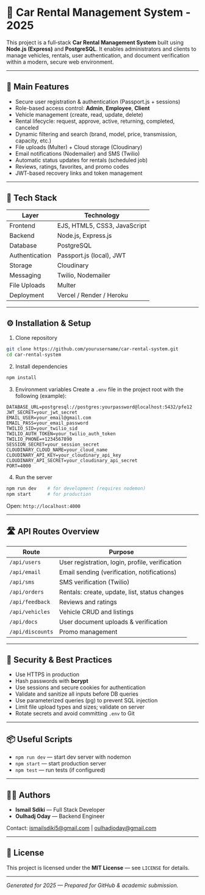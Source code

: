 # 🚗 Car Rental Management System - 2025

This project is a full‑stack **Car Rental Management System** built using **Node.js (Express)** and **PostgreSQL**. It enables administrators and clients to manage vehicles, rentals, user authentication, and document verification within a modern, secure web environment.

---

## 🔹 Main Features

- Secure user registration & authentication (Passport.js + sessions)
- Role-based access control: **Admin**, **Employee**, **Client**
- Vehicle management (create, read, update, delete)
- Rental lifecycle: request, approve, active, returning, completed, canceled
- Dynamic filtering and search (brand, model, price, transmission, capacity, etc.)
- File uploads (Multer) + Cloud storage (Cloudinary)
- Email notifications (Nodemailer) and SMS (Twilio)
- Automatic status updates for rentals (scheduled job)
- Reviews, ratings, favorites, and promo codes
- JWT-based recovery links and token management

---

## 🧰 Tech Stack

| Layer | Technology |
|-------|------------|
| Frontend | EJS, HTML5, CSS3, JavaScript |
| Backend | Node.js, Express.js |
| Database | PostgreSQL |
| Authentication | Passport.js (local), JWT |
| Storage | Cloudinary |
| Messaging | Twilio, Nodemailer |
| File Uploads | Multer |
| Deployment | Vercel / Render / Heroku |

---

## ⚙️ Installation & Setup

1. Clone repository
```bash
git clone https://github.com/yourusername/car-rental-system.git
cd car-rental-system
```

2. Install dependencies
```bash
npm install
```

3. Environment variables
Create a `.env` file in the project root with the following (example):
```env
DATABASE_URL=postgresql://postgres:yourpassword@localhost:5432/pfe12
JWT_SECRET=your_jwt_secret
EMAIL_USER=your_email@gmail.com
EMAIL_PASS=your_email_password
TWILIO_SID=your_twilio_sid
TWILIO_AUTH_TOKEN=your_twilio_auth_token
TWILIO_PHONE=+1234567890
SESSION_SECRET=your_session_secret
CLOUDINARY_CLOUD_NAME=your_cloud_name
CLOUDINARY_API_KEY=your_cloudinary_api_key
CLOUDINARY_API_SECRET=your_cloudinary_api_secret
PORT=4000
```

4. Run the server
```bash
npm run dev    # for development (requires nodemon)
npm start      # for production
```
Open: `http://localhost:4000`

---

## 🛣️ API Routes Overview

| Route | Purpose |
|-------|---------|
| `/api/users` | User registration, login, profile, verification |
| `/api/email` | Email sending (verification, notifications) |
| `/api/sms` | SMS verification (Twilio) |
| `/api/orders` | Rentals: create, update, list, status changes |
| `/api/feedback` | Reviews and ratings |
| `/api/vehicles` | Vehicle CRUD and listings |
| `/api/docs` | User document uploads & verification |
| `/api/discounts` | Promo management |

---

## 🔐 Security & Best Practices

- Use HTTPS in production
- Hash passwords with **bcrypt**
- Use sessions and secure cookies for authentication
- Validate and sanitize all inputs before DB queries
- Use parameterized queries (pg) to prevent SQL injection
- Limit file upload types and sizes; validate on server
- Rotate secrets and avoid committing `.env` to Git

---

## 📦 Useful Scripts

- `npm run dev` — start dev server with nodemon  
- `npm start` — start production server  
- `npm test` — run tests (if configured)

---

## 🧑‍💻 Authors

- **Ismail Sdiki** — Full Stack Developer  
- **Oulhadj Oday** — Backend Engineer

Contact: ismailsdiki5@gmail.com | oulhadjoday@gmail.com

---

## 📜 License

This project is licensed under the **MIT License** — see `LICENSE` for details.

---

*Generated for 2025 — Prepared for GitHub & academic submission.*
